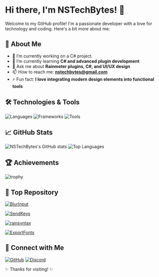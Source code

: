 # Hi there, I'm NSTechBytes! 👋

Welcome to my GitHub profile! I'm a passionate developer with a love for technology and coding. Here's a bit more about me:

## 🌟 About Me

- 🔭 I’m currently working on a C# project.
- 🌱 I’m currently learning **C# and advanced plugin development**
- 💬 Ask me about **Rainmeter plugins, C#, and UI/UX design**
- 📫 How to reach me: **nstechbytes@gmail.com**
- ⚡ Fun fact: **I love integrating modern design elements into functional tools**

## 🛠️ Technologies & Tools

![Languages](https://img.shields.io/badge/Languages-C%23%2C%20JavaScript%2C%20HTML%2C%20CSS%2C%20Python%2C%20C++%2C%20C%2C%20Lua%2C%20PowerShell-informational?style=flat&logo=visual-studio-code&logoColor=white&color=2bbc8a)
![Frameworks](https://img.shields.io/badge/Frameworks-.NET-informational?style=flat&logo=.net&logoColor=white&color=2bbc8a)
![Tools](https://img.shields.io/badge/Tools-Git%2C%20Visual%20Studio%2C%20Visual%20Studio%20Code-informational?style=flat&logo=git&logoColor=white&color=2bbc8a)

## 📈 GitHub Stats

![NSTechBytes's GitHub stats](https://github-readme-stats.vercel.app/api?username=NSTechBytes&show_icons=true&theme=radical)
![Top Languages](https://github-readme-stats.vercel.app/api/top-langs/?username=NSTechBytes&layout=compact&theme=radical)

## 🏆 Achievements

![trophy](https://github-profile-trophy.vercel.app/?username=NSTechBytes&theme=radical&no-frame=true&margin-w=15&margin-h=15)

## 📌 Top Repository

[![BlurInput](https://github-readme-stats.vercel.app/api/pin/?username=NSTechBytes&repo=BlurInput&theme=radical)](https://github.com/NSTechBytes/BlurInput)

[![SendKeys](https://github-readme-stats.vercel.app/api/pin/?username=NSTechBytes&repo=SendKeys&theme=radical)](https://github.com/NSTechBytes/SendKeys)

[![rainsyntax](https://github-readme-stats.vercel.app/api/pin/?username=NSTechBytes&repo=rainsyntax&theme=radical)](https://github.com/NSTechBytes/rainsyntax)

[![ExportFonts](https://github-readme-stats.vercel.app/api/pin/?username=NSTechBytes&repo=ExportFonts&theme=radical)](https://github.com/NSTechBytes/ExportFonts)
## 🔗 Connect with Me

[![GitHub](https://img.shields.io/badge/GitHub-NSTechBytes-informational?style=flat&logo=github&logoColor=white&color=2bbc8a)](https://github.com/NSTechBytes)
[![Discord](https://img.shields.io/badge/LinkedIn-Connect-informational?style=flat&logo=linkedin&logoColor=white&color=2bbc8a)](discord.gg/fZejMxtMhf)

✨ Thanks for visiting! ✨
